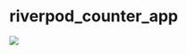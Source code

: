 # riverpod_counter_app

<img src="https://raw.githubusercontent.com/JaveedIshaq/futter-riverpod-counter-app-demo/main/screenshot.png">

